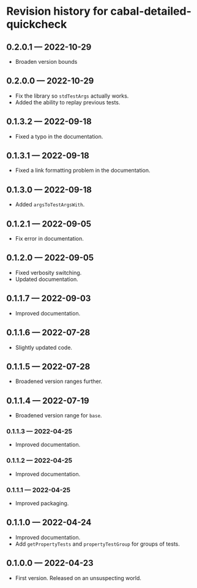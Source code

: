 # Revision history for cabal-detailed-quickcheck

## 0.2.0.1 — 2022-10-29

* Broaden version bounds

## 0.2.0.0 — 2022-10-29

* Fix the library so `stdTestArgs` actually works.
* Added the ability to replay previous tests.

## 0.1.3.2 — 2022-09-18

* Fixed a typo in the documentation.

## 0.1.3.1 — 2022-09-18

* Fixed a link formatting problem in the documentation.

## 0.1.3.0 — 2022-09-18

* Added `argsToTestArgsWith`.

## 0.1.2.1 — 2022-09-05

* Fix error in documentation.

## 0.1.2.0 — 2022-09-05

* Fixed verbosity switching.
* Updated documentation.

## 0.1.1.7 — 2022-09-03

* Improved documentation.

## 0.1.1.6 — 2022-07-28

* Slightly updated code.

## 0.1.1.5 — 2022-07-28

* Broadened version ranges further.

## 0.1.1.4 — 2022-07-19

* Broadened version range for `base`.

### 0.1.1.3 — 2022-04-25

* Improved documentation.

### 0.1.1.2 — 2022-04-25

* Improved documentation.

### 0.1.1.1 — 2022-04-25

* Improved packaging.

## 0.1.1.0 — 2022-04-24

* Improved documentation.
* Add `getPropertyTests` and `propertyTestGroup` for groups of tests.

## 0.1.0.0 — 2022-04-23

* First version. Released on an unsuspecting world.

